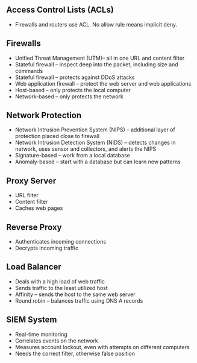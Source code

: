## Access Control Lists (ACLs)

+ Firewalls and routers use ACL. No allow rule means implicit deny.

## Firewalls

+ Unified Threat Management (UTM)– all in one URL and content filter
+ Stateful firewall – inspect deep into the packet, including size and commands
+ Stateful firewall – protects against DDoS attacks
+ Web application firewall – protect the web server and web applications
+ Host-based – only protects the local computer
+ Network-based – only protects the network

## Network Protection

+ Network Intrusion Prevention System (NIPS) – additional layer of protection placed close to firewall
+ Network Intrusion Detection System (NIDS) – detects changes in network, uses sensor and collectors, and alerts the NIPS
+ Signature-based – work from a local database
+ Anomaly-based – start with a database but can learn new patterns

## Proxy Server

+ URL filter
+ Content filter
+ Caches web pages

## Reverse Proxy

+ Authenticates incoming connections
+ Decrypts incoming traffic

## Load Balancer

+ Deals with a high load of web traffic
+ Sends traffic to the least utilized host
+ Affinity – sends the host to the same web server
+ Round robin – balances traffic using DNS A records

## SIEM System

+ Real-time monitoring
+ Correlates events on the network
+ Measures account lockout, even with attempts on different computers
+ Needs the correct filter, otherwise false position

